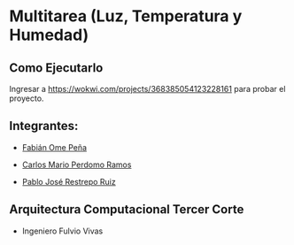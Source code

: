# Multitarea (Luz, Temperatura y Humedad)

## Como Ejecutarlo

Ingresar a https://wokwi.com/projects/368385054123228161 para probar el proyecto.

## Integrantes:

- [Fabián Ome Peña](https://github.com/Fabian-Ome)

- [Carlos Mario Perdomo Ramos](https://github.com/cmperdomo17)

- [Pablo José Restrepo Ruiz](https://github.com/Pablo736)

## Arquitectura Computacional Tercer Corte 
 
- Ingeniero Fulvio Vivas
